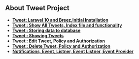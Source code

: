 


## About Tweet Project

- **[Tweet: Laravel 10 and Breez,Initial Installation ](https://github.com/RishikantSri/tweet/commit/a1eee05ec16bd4f3892fbeb2fe0c76a2be5658e5)**
- **[Tweet : Show All Tweets, Index file and functionality](https://github.com/RishikantSri/tweet/commit/a4a56845ab4b3e6e61bb43e54d3bd4a19921152d)**
- **[Tweet : Storing data to database](https://github.com/RishikantSri/tweet/commit/8b98e09bc9addc8ad7c1fcc4202e8900a6ab4681)**
- **[Tweet : Showing Tweets ](https://github.com/RishikantSri/tweet/commit/5a61cd576f4e1fd87f92ae93c542cb49add367e5)**
- **[Tweet : Edit Tweet, Policy and Authorization](https://github.com/RishikantSri/tweet/commit/90fe0665f43071f8cc38b3379e1ead5d807d8efc)**
- **[Tweet : Delete Tweet, Policy and Authorization](https://github.com/RishikantSri/tweet/commit/6949ba796a94e933b16773b09da18e00b860d188)**
- **[Notifications, Event, Listner, Event Listner, Event Provider ](https://github.com/RishikantSri/tweet/commit/484d9bc72a2c0653bc9a02ea6fe3b09e18507c91)**

